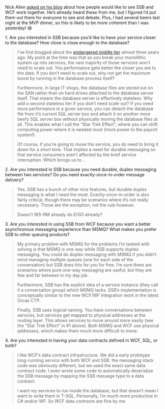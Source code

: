 Nick Allen [asked on his
blog](http://blogs.msdn.com/drnick/archive/2007/03/15/looking-for-sql-service-broker-users.aspx)
about how people would like to see SSB and WCF work together. He’s
already heard these from me, but I figured I’d put them out there for
everyone to see and debate. Plus, I had several beers last night at the
MVP dinner, so this is likely to be more coherent than I was yesterday!
:smile:

1\. Are you interested in SSB because you’d like to have your service
closer to the database? How close is close enough to the database?

> I’ve first blogged about the [endangered middle
> tier](http://devhawk.net/2004/04/21/the-endangered-middle-tier-part-2/)
> almost three years ago. My point at the time was that as you break
> your monolithic system up into services, the vast majority of those
> services won’t need to scale out. You performance gets better the
> closer you are to the data. If you don’t need to scale out, why not
> get the maximum boost by running in the database process itself?
>
> Furthermore, in large IT shops, the database files are stored out on
> the SAN rather than on hard drives attached to the database server
> itself. That means the database server is effectively stateless. Why
> add a second stateless tier if you don’t need scale out? If you need
> more performance in a given service, you can detach the database file
> from it’s current SQL server box and attach it on another more beefy
> SQL server box without physically moving the database files at all.
> This enables what I call the “Star Trek Effect”, where you can shift
> computing power where it is needed most (more power to the payroll
> system!).
>
> Of course, if you’re going to move the service, you do need to bring
> it down for a short time. That implies a need for durable messaging so
> that service consumers aren’t affected by the brief service
> interruption. Which brings us to…

2\. Are you interested in SSB because you need durable, duplex messaging
between two services? Do you need exactly-once-in-order message
delivery?

> Yes. SSB has a bunch of other nice features, but durable duplex
> messaging is what I need the most. Exactly-once-in-order is also
> fairly critical, though there may be scenarios where it’s not really
> necessary. Those are the exception, not the rule however.
>
> Doesn’t WS-RM already do EOIO already?

3\. Are you interested in using SSB from WCF because you want a better
asynchronous messaging experience than MSMQ? What makes you prefer SSB
to other queuing products?

> My primary problem with MSMQ for the problems I’m tasked with solving
> is that MSMQ is one way while SSB supports duplex messaging. You could
> do duplex messaging with MSMQ if you didn’t mind managing multiple
> queues (one for each side of the conversation) but SSB does this for
> you for free. I’m sure there are scenarios where pure one-way
> messaging are useful, but they are few and far between in my day job.
>
> Furthermore, SSB has the explicit idea of a service instance (they
> call it a conversation group) which MSMQ lacks. SSB’s implementation
> is conceptually similar to the new WCF/WF integration work in the
> latest Orcas CTP.
>
> Finally, SSB uses logical naming. You have conversations between
> services, but services get mapped to physical addresses at the routing
> layer. This allows services to move around more easily (see the “Star
> Trek Effect” in \#1 above). Both MSMQ and WCF use physical addresses,
> which makes them much more difficult to move.

4\. Are you interested in having your data contracts defined in WCF, SQL,
or both?

> I like WCF’s data contract infrastructure. We did a early prototype
> long-running service with both WCF and SSB. the messaging stack code
> was obviously different, but we used the exact same data contract
> code. I even wrote some code to automatically deserialize the SSB
> message by mapping the SSB message type to a data contract.
>
> I want my services to run inside the database, but that doesn’t mean I
> want to write them in T-SQL. Personally, I’m much more productive in
> C\# and/or WF. So WCF data contracts are fine by me.

